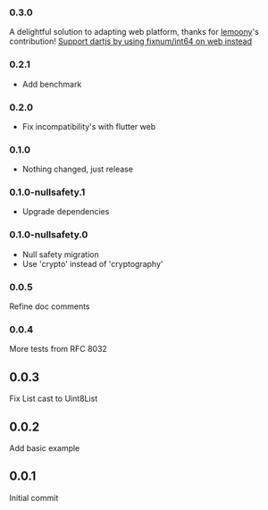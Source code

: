 ### 0.3.0
A delightful solution to adapting web platform, thanks for [lemoony](https://github.com/lemoony)'s contribution!
[Support dartjs by using fixnum/int64 on web instead](https://github.com/Tougee/ed25519/pull/4)


### 0.2.1
- Add benchmark

### 0.2.0
- Fix incompatibility's with flutter web

### 0.1.0
- Nothing changed, just release

### 0.1.0-nullsafety.1
- Upgrade dependencies

### 0.1.0-nullsafety.0
- Null safety migration
- Use 'crypto' instead of 'cryptography'

### 0.0.5
Refine doc comments

### 0.0.4
More tests from RFC 8032

## 0.0.3
Fix List<int> cast to Uint8List

## 0.0.2
Add basic example

## 0.0.1
Initial commit 